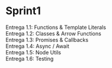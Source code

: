 # Sprint1

Entrega 1.1: Functions & Template Literals <br>
Entrega 1.2: Classes & Arrow Functions <br>
Entrega 1.3: Promises & Callbacks <br>
Entrega 1.4: Async / Await <br>
Entrega 1.5: Node Utils <br>
Entrega 1.6: Testing <br>
